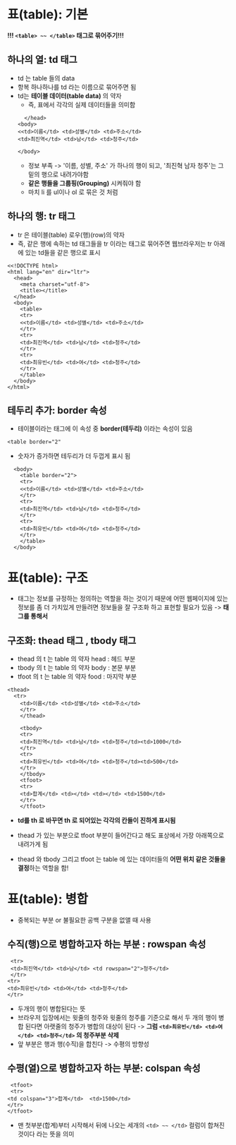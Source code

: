 표(table): 기본
===
**!!! ```<table> ~~ </table>``` 태그로 묶어주기!!!**

 하나의 열: td 태그
---
- td 는 table 들의 data
- 항복 하나하나를 td 라는 이름으로 묶어주면 됨
- td는 **테이블 데이터(table data)** 의 약자
    - 즉, 표에서 각각의 실제 데이터들을 의미함
    ```
      </head>
  <body>
    <<td>이름</td> <td>성별</td> <td>주소</td>
    <td>최진역</td> <td>남</td> <td>청주</td>
    
  </body>
  ```
    - 정보 부족 -> '이름, 성별, 주소' 가 하나의 행이 되고, '최진혁 남자 청주'는 그 밑의 행으로 내려가야함
    - **같은 행들을 그룹핑(Grouping)** 시켜줘야 함
    - 마치 li 를 ul이나 ol 로 묶은 것 처럼

하나의 행: tr 태그
---
- tr 은 테이블(table) 로우(행)(row)의 약자 
- 즉, 같은 행에 속하는 td 태그들을 tr 이라는 태그로 묶어주면 웹브라우저는 tr 아래에 있는 td들을 같은 행으로 표시
```
<<!DOCTYPE html>
<html lang="en" dir="ltr">
  <head>
    <meta charset="utf-8">
    <title></title>
  </head>
  <body>
    <table>
    <tr>
    <<td>이름</td> <td>성별</td> <td>주소</td>
    </tr>
    <tr>
    <td>최진역</td> <td>남</td> <td>청주</td>
    </tr>
    <tr>
    <td>최유빈</td> <td>여</td> <td>청주</td>
    </tr>
    </table>
  </body>
</html>
```

테두리 추가: border 속성
--
- 테이블이라는 태그에 이 속성 중 **border(테두리)** 이라는 속성이 있음
```
<table border="2"
```
- 숫자가 증가하면 테두리가 더 두껍게 표시 됨
```
  <body>
    <table border="2">
    <tr>
    <<td>이름</td> <td>성별</td> <td>주소</td>
    </tr>
    <tr>
    <td>최진역</td> <td>남</td> <td>청주</td>
    </tr>
    <tr>
    <td>최유빈</td> <td>여</td> <td>청주</td>
    </tr>
    </table>
  </body>
```

표(table): 구조
===

- 태그는 정보를 규정하는 정의하는 역할을 하는 것이기 때문에 어떤 웹페이지에 있는 정보를 좀 더 가치있게 만들려면 정보들을 잘 구조화 하고 표현할 필요가 있음 -> **태그를 통해서**

구조화: thead 태그 , tbody 태그
---
- thead 의 t 는 table 의 약자 head : 헤드 부분
- tbody 의 t 는 table 의 약자 body : 본문 부분
- tfoot 의 t 는 table 의 약자 food : 마지막 부분
```
<thead>
  <tr>
    <td>이름</td> <td>성별</td> <td>주소</td>
    </tr>
    </thead>

    <tbody>
    <tr>
    <td>최진역</td> <td>남</td> <td>청주</td><td>1000</td>
    </tr>
    <tr>
    <td>최유빈</td> <td>여</td> <td>청주</td><td>500</td>
    </tr>
    </tbody>
    <tfoot>
    <tr>
    <td>합계</td> <td></td> <td></td> <td>1500</td>
    </tr>
    </tfoot>
```
- **td를 th 로 바꾸면 th 로 되어있는 각각의 칸들이 진하게 표시됨**

- thead 가 있는 부분으로 tfoot 부분이 들어간다고 해도 표상에서 가장 아래쪽으로 내려가게 됨
- thead 와 tbody 그리고 tfoot 는 table 에 있는 데이터들의 **어떤 위치 같은 것들을 결정**하는 역할을 함!

표(table): 병합
===
- 중복되는 부분 or 불필요한 공백 구분을 없앨 때 사용

수직(행)으로 병합하고자 하는 부분 : rowspan 속성
---
```
 <tr>
 <td>최진역</td> <td>남</td> <td rowspan="2">청주</td>
 </tr>
<tr>
<td>최유빈</td> <td>여</td> <td>청주</td>
</tr>
```
- 두개의 행이 병합된다는 뜻
- 브라우저 입장에서는 윗줄의 청주와 윗줄의 청주를 기준으로 해서 두 개의 행이 병합 된다면 아랫줄의 청주가 병합의 대상이 된다 -> **그럼 ```<td>최유빈</td> <td>여</td> <td>청주</td>``` 의 청주부분 삭제**
- 앞 부분은 행과 행(수직)을 합친다 -> 수평의 방향성

수평(열)으로 병합하고자 하는 부분: colspan 속성
---
```
 <tfoot>
 <tr>
<td colspan="3">합계</td>  <td>1500</td>
</tr>
</tfoot>
```
- 맨 첫부분(합계)부터 시작해서 뒤에 나오는 세개의 ```<td> ~~ </td>``` 컬럼이 합쳐진것이다 라는 뜻을 의미